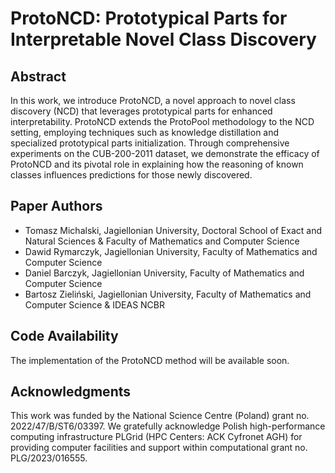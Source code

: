 # ProtoNCD: Prototypical Parts for Interpretable Novel Class Discovery
## Abstract
In this work, we introduce ProtoNCD, a novel approach to novel class discovery (NCD) that leverages prototypical parts for enhanced interpretability. ProtoNCD extends the ProtoPool methodology to the NCD setting, employing techniques such as knowledge distillation and specialized prototypical parts initialization. Through comprehensive experiments on the CUB-200-2011 dataset, we demonstrate the efficacy of ProtoNCD and its pivotal role in explaining how the reasoning of known classes influences predictions for those newly discovered.

## Paper Authors
- Tomasz Michalski, Jagiellonian University, Doctoral School of Exact and Natural Sciences & Faculty of Mathematics and Computer Science
- Dawid Rymarczyk, Jagiellonian University, Faculty of Mathematics and Computer Science
- Daniel Barczyk, Jagiellonian University, Faculty of Mathematics and Computer Science
- Bartosz Zieliński, Jagiellonian University, Faculty of Mathematics and Computer Science & IDEAS NCBR

## Code Availability
The implementation of the ProtoNCD method will be available soon.

## Acknowledgments
This work was funded by the National Science Centre (Poland) grant no. 2022/47/B/ST6/03397. We gratefully acknowledge Polish high-performance computing infrastructure PLGrid (HPC Centers: ACK Cyfronet AGH) for providing computer facilities and support within computational grant no. PLG/2023/016555.
